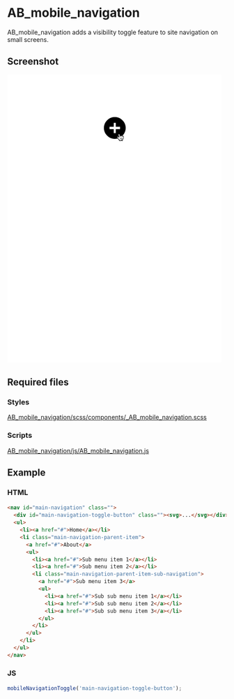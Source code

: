 AB_mobile_navigation
==========

AB_mobile_navigation adds a visibility toggle feature to site navigation on small screens.

## Screenshot

![Screenshot](/screenshot.gif?raw=true)

## Required files

### Styles
[AB_mobile_navigation/scss/components/_AB_mobile_navigation.scss](https://github.com/andybeckmann/AB_mobile_navigation/blob/master/scss/components/_AB_mobile_navigation.scss)

### Scripts
[AB_mobile_navigation/js/AB_mobile_navigation.js](https://github.com/andybeckmann/AB_mobile_navigation/blob/master/js/AB_mobile_navigation.js)

## Example

### HTML
```html
<nav id="main-navigation" class="">
  <div id="main-navigation-toggle-button" class=""><svg>...</svg></div>
  <ul>
    <li><a href="#">Home</a></li>
    <li class="main-navigation-parent-item">
      <a href="#">About</a>
      <ul>
        <li><a href="#">Sub menu item 1</a></li>
        <li><a href="#">Sub menu item 2</a></li>
        <li class="main-navigation-parent-item-sub-navigation">
          <a href="#">Sub menu item 3</a>
          <ul>
            <li><a href="#">Sub sub menu item 1</a></li>
            <li><a href="#">Sub sub menu item 2</a></li>
            <li><a href="#">Sub sub menu item 3</a></li>
          </ul>
        </li>
      </ul>
    </li>
  </ul>
</nav>
```

### JS
```javascript
mobileNavigationToggle('main-navigation-toggle-button');
```